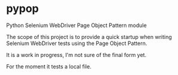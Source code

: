 # pypop
Python Selenium WebDriver Page Object Pattern module

The scope of this project is to provide a quick startup when writing Selenium
WebDriver tests using the Page Object Pattern.

It is a work in progress, I'm not sure of the final form yet.

For the moment it tests a local file.

